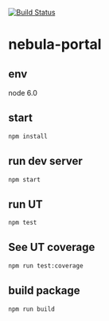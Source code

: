 [![Build Status](https://img.shields.io/travis/DiscipleD/react-redux-antd-starter/real-world.svg)](https://travis-ci.org/DiscipleD/react-redux-antd-starter)

# nebula-portal

## env 
node 6.0

## start

```bash
npm install
```

## run dev server

```bash
npm start
```

## run UT

```bash
npm test
```

## See UT coverage

```bash
npm run test:coverage
```

## build package

```bash
npm run build
```
